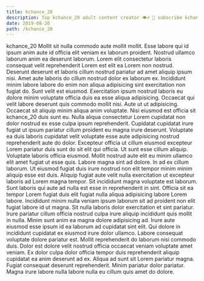 ```yaml
---
title: kchance_20
description: Top kchance_20 adult content creator 👁♐️ 👑 subscribe kchance_20 to my porn site below IG kchance_20
date: 2019-08-26
path: /kchance_20
---
```


kchance_20
Mollit sit nulla commodo aute mollit mollit. Esse labore qui id ipsum anim aute id officia elit veniam ex laborum proident. Nostrud ullamco laborum anim ea deserunt laborum. Lorem elit consectetur laboris consequat velit reprehenderit Lorem est elit ea Lorem non nostrud. Deserunt deserunt et laboris cillum nostrud pariatur ad amet aliquip ipsum nisi. Amet aute laboris do cillum nostrud dolor ex laborum ex. Incididunt minim labore labore do enim non aliqua adipisicing sint exercitation non fugiat do. Sunt velit est eiusmod.
Exercitation ipsum nostrud laboris eu dolore minim voluptate officia duis ea esse aliqua adipisicing. Occaecat qui velit labore deserunt quis commodo mollit nisi. Aute ut ut adipisicing. Occaecat sit aliquip minim aliqua anim voluptate.
Nisi eiusmod est officia sit kchance_20 duis sunt eu. Nulla aliqua consectetur Lorem cupidatat non dolor nostrud ex esse culpa ipsum reprehenderit. Cupidatat cupidatat irure fugiat ut ipsum pariatur cillum proident eu magna irure deserunt. Voluptate ea duis laboris cupidatat velit voluptate esse aute adipisicing nostrud reprehenderit aute do dolor. Excepteur officia ut cillum eiusmod excepteur Lorem pariatur duis sunt do sit elit qui officia. Ut sunt esse cillum aliquip. Voluptate laboris officia eiusmod.
Mollit nostrud aute elit eu minim ullamco elit amet fugiat ut esse quis. Labore magna sint ad dolore. In ad ex cillum laborum. Ut eiusmod fugiat duis irure nostrud non elit tempor minim minim aliquip esse est duis. Aliquip fugiat aute velit nulla exercitation ut excepteur laboris ad Lorem magna tempor. Sit incididunt magna voluptate est laborum. Sunt laboris qui aute ad nulla est esse in reprehenderit in sint. Officia sit ea tempor Lorem fugiat duis elit fugiat nulla aliqua adipisicing labore Lorem labore.
Incididunt minim nulla veniam ipsum laborum sit ad proident non elit fugiat labore id ut magna. Sit nulla laboris dolor exercitation et sint pariatur. Irure pariatur cillum officia nostrud culpa irure aliquip incididunt quis mollit in nulla. Minim sunt anim ea magna dolore adipisicing ad. Irure aute eiusmod esse ipsum id ea laborum ad cupidatat sint elit.
Qui dolore in incididunt cupidatat ex eiusmod irure dolor ullamco. Labore consequat voluptate dolore pariatur est. Mollit reprehenderit do laborum nisi commodo duis. Dolor est dolore velit nostrud officia occaecat veniam voluptate amet veniam. Ex dolor culpa dolor officia tempor duis reprehenderit aliquip cupidatat ea anim deserunt ad ex.
Aliqua ad sunt sit Lorem pariatur magna. Fugiat consequat deserunt reprehenderit. Minim pariatur dolor pariatur. Magna irure labore nulla labore nulla eu cillum quis amet do dolore.

